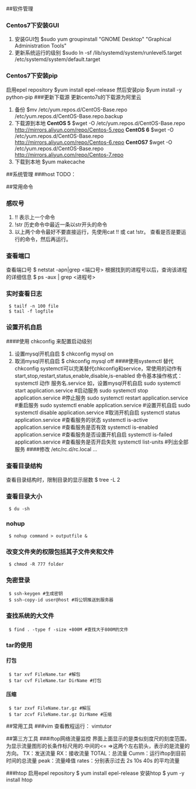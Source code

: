 ##软件管理
### Centos7下安装GUI
1. 安装GUI包
     $sudo  yum groupinstall "GNOME Desktop" "Graphical Administration Tools"
2. 更新系统运行的级别
     $sudo ln -sf /lib/systemd/system/runlevel5.target /etc/systemd/system/default.target
### Centos7下安装pip
启用epel repository
     $yum install epel-release
然后安装pip
     $yum install -y python-pip
###更新下载源
更新cento7s的下载源为阿里云
1. 备份
     $mv /etc/yum.repos.d/CentOS-Base.repo /etc/yum.repos.d/CentOS-Base.repo.backup
2. 下载源到本地
     **CentOS 5**
     $wget -O /etc/yum.repos.d/CentOS-Base.repo http://mirrors.aliyun.com/repo/Centos-5.repo
     **CentOS 6**
     $wget -O /etc/yum.repos.d/CentOS-Base.repo http://mirrors.aliyun.com/repo/Centos-6.repo
     **CentOS7**
     $wget -O /etc/yum.repos.d/CentOS-Base.repo http://mirrors.aliyun.com/repo/Centos-7.repo
3. 下载到本地
     $yum makecache


##系统管理
###host
     TODO：


##常用命令
### 感叹号
1. !! 表示上一个命令
2. !str 历史命令中最近一条以str开头的命令
3. 以上两个命令最好不要直接运行，先使用cat !!  或 cat !str。 查看是否是要运行的命令，然后再运行。

### 查看端口
查看端口号
     $ netstat -apn|grep <端口号>
根据找到的进程号以后，查询该进程的详细信息
     $ ps -aux | grep <进程号>

### 实时查看日志
     $ tailf -n 100 file
     $ tail -f logfile

### 设置开机自启
####使用 chkconfig 来配置启动级别
1. 设置mysql开机自启
     $ chkconfig mysql on
2. 取消mysql开机自启
     $ chkconfig mysql off
####使用systemctl 替代chkconfig
systemctl可以完美替代chkconfig和service，常使用的动作有start,stop,restart,status,enable,disable,is-enabled
命令基本操作格式： systemctl   动作   服务名.service
如，设置mysql开机自启
     sudo systemctl start application.service #启动服务
     sudo systemctl stop application.service #停止服务
     sudo systemctl restart application.service #重启服务
     sudo systemctl enable application.service #设置开机自启
     sudo systemctl disable application.service #取消开机自启
     systemctl status application.service #查看服务的状态
     systemctl is-active application.service #查看服务是否有效
     systemctl is-enabled application.service #查看服务是否设置开机自启
     systemctl is-failed application.service #查看服务是否开启失败
     systemctl list-units #列出全部服务
####修改 /etc/rc.d/rc.local
     ...

### 查看目录结构
查看目录结构时，限制目录的显示层数
     $ tree -L 2   

### 查看目录大小
     $ du -sh

### nohup
     $ nohup command > outputfile &

### 改变文件夹的权限包括其子文件夹和文件
     $ chmod -R 777 folder

### 免密登录
     $ ssh-keygen #生成密钥
     $ ssh-copy-id user@host #将公钥推送到服务器

### 查找系统的大文件
     $ find . -type f -size +800M #查找大于800M的文件

### tar的使用
#### 打包
     $ tar xvf FileName.tar #解包
     $ tar cvf FileName.tar DirName #打包

#### 压缩
     $ tar zxvf FileName.tar.gz #解压
     $ tar zcvf FileName.tar.gz DirName #压缩

##常用工具
###vim
查看教程运行： vimtutor


##第三方工具
###iftop网络流量监控
界面上面显示的是类似刻度尺的刻度范围，为显示流量图形的长条作标尺用的.中间的<= =>这两个左右箭头，表示的是流量的方向。
TX：发送流量
RX：接收流量
TOTAL：总流量
Cumm：运行iftop到目前时间的总流量
peak：流量峰值
rates：分别表示过去 2s 10s 40s 的平均流量


###htop
启用epel repository
     $ yum install epel-release
安装htop
     $ yum -y install htop




